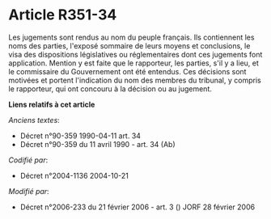 # Article R351-34

Les jugements sont rendus au nom du peuple français. Ils contiennent les noms des parties, l'exposé sommaire de leurs moyens
et conclusions, le visa des dispositions législatives ou réglementaires dont ces jugements font application. Mention y est
faite que le rapporteur, les parties, s'il y a lieu, et le commissaire du Gouvernement ont été entendus. Ces décisions sont
motivées et portent l'indication du nom des membres du tribunal, y compris le rapporteur, qui ont concouru à la décision ou
au jugement.

**Liens relatifs à cet article**

_Anciens textes_:

  - Décret n°90-359 1990-04-11 art. 34
  - Décret n°90-359 du 11 avril 1990 - art. 34 (Ab)

_Codifié par_:

  - Décret n°2004-1136 2004-10-21

_Modifié par_:

  - Décret n°2006-233 du 21 février 2006 - art. 3 () JORF 28 février 2006
